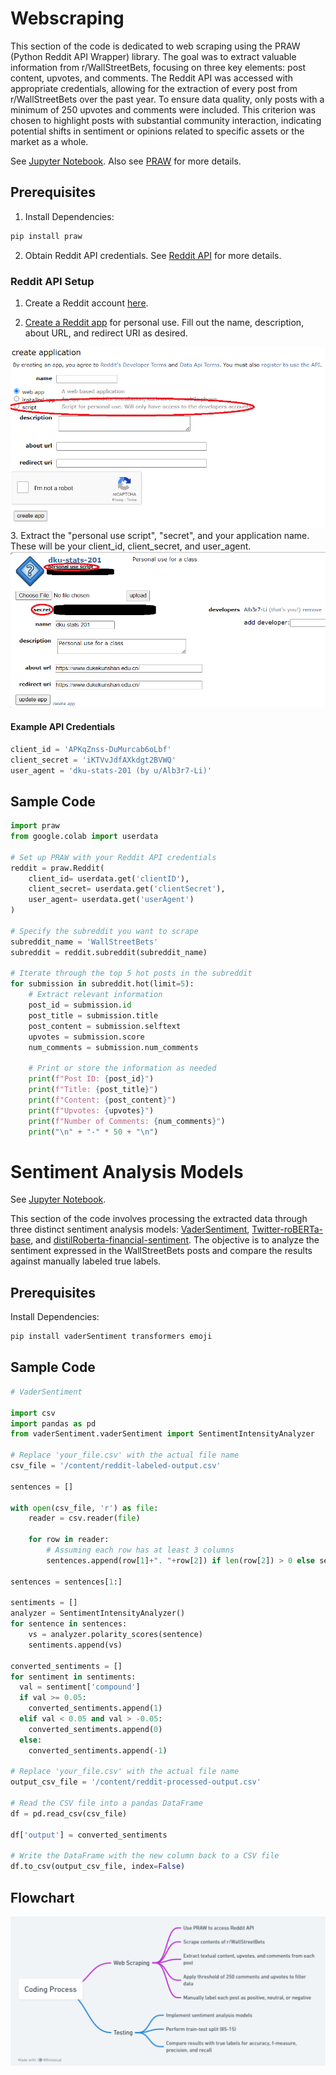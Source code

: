 # Webscraping

This section of the code is dedicated to web scraping using the PRAW (Python Reddit API Wrapper) library. The goal was to extract valuable information from r/WallStreetBets, focusing on three key elements: post content, upvotes, and comments. The Reddit API was accessed with appropriate credentials, allowing for the extraction of every post from r/WallStreetBets over the past year. To ensure data quality, only posts with a minimum of 250 upvotes and comments were included. This criterion was chosen to highlight posts with substantial community interaction, indicating potential shifts in sentiment or opinions related to specific assets or the market as a whole.

See [Jupyter Notebook](./query/data-query.ipynb). Also see [PRAW](https://praw.readthedocs.io/en/stable/) for more details.

## Prerequisites

1. Install Dependencies:
```python
pip install praw
```
2. Obtain Reddit API credentials. See [Reddit API](https://www.reddit.com/dev/api/) for more details.

### Reddit API Setup

1. Create a Reddit account [here](https://www.reddit.com/register/).

2. [Create a Reddit app](https://www.reddit.com/prefs/apps) for personal use. Fill out the name, description, about URL, and redirect URI as desired.

<img src="./reddit_api_step_1.png" width="600" height="auto" alt="Create Reddit App">
3. Extract the "personal use script", "secret", and your application name. These will be your client_id, client_secret, and user_agent.

<img src="./reddit_api_step_2.png" width="600" height="auto" alt="Obtain Reddit API credentials">

#### Example API Credentials
```python
client_id = 'APKqZnss-DuMurcab6oLbf'
client_secret = 'iKTVvJdfAXkdgt2BVWQ'
user_agent = 'dku-stats-201 (by u/Alb3r7-Li)'
```



## Sample Code

```python
import praw
from google.colab import userdata

# Set up PRAW with your Reddit API credentials
reddit = praw.Reddit(
    client_id= userdata.get('clientID'),
    client_secret= userdata.get('clientSecret'),
    user_agent= userdata.get('userAgent')
)

# Specify the subreddit you want to scrape
subreddit_name = 'WallStreetBets'
subreddit = reddit.subreddit(subreddit_name)

# Iterate through the top 5 hot posts in the subreddit
for submission in subreddit.hot(limit=5):
    # Extract relevant information
    post_id = submission.id
    post_title = submission.title
    post_content = submission.selftext
    upvotes = submission.score
    num_comments = submission.num_comments

    # Print or store the information as needed
    print(f"Post ID: {post_id}")
    print(f"Title: {post_title}")
    print(f"Content: {post_content}")
    print(f"Upvotes: {upvotes}")
    print(f"Number of Comments: {num_comments}")
    print("\n" + "-" * 50 + "\n")
```

# Sentiment Analysis Models

See [Jupyter Notebook](./processing/data-processing.ipynb).

This section of the code involves processing the extracted data through three distinct sentiment analysis models: [VaderSentiment](https://github.com/cjhutto/vaderSentiment#python-demo-and-code-examples), [Twitter-roBERTa-base](https://huggingface.co/cardiffnlp/twitter-roberta-base-sentiment-latest), and [distilRoberta-financial-sentiment](https://huggingface.co/mrm8488/distilroberta-finetuned-financial-news-sentiment-analysis). The objective is to analyze the sentiment expressed in the WallStreetBets posts and compare the results against manually labeled true labels.

## Prerequisites
Install Dependencies:
```python
pip install vaderSentiment transformers emoji
```

## Sample Code

```python
# VaderSentiment

import csv
import pandas as pd
from vaderSentiment.vaderSentiment import SentimentIntensityAnalyzer

# Replace 'your_file.csv' with the actual file name
csv_file = '/content/reddit-labeled-output.csv'

sentences = []

with open(csv_file, 'r') as file:
    reader = csv.reader(file)
    
    for row in reader:
        # Assuming each row has at least 3 columns
        sentences.append(row[1]+". "+row[2]) if len(row[2]) > 0 else sentences.append(row[1])  # Indexing starts from 0

sentences = sentences[1:]

sentiments = []
analyzer = SentimentIntensityAnalyzer()
for sentence in sentences:
    vs = analyzer.polarity_scores(sentence)
    sentiments.append(vs)

converted_sentiments = []
for sentiment in sentiments:
  val = sentiment['compound']
  if val >= 0.05:
    converted_sentiments.append(1)
  elif val < 0.05 and val > -0.05:
    converted_sentiments.append(0)
  else:
    converted_sentiments.append(-1)

# Replace 'your_file.csv' with the actual file name
output_csv_file = '/content/reddit-processed-output.csv'

# Read the CSV file into a pandas DataFrame
df = pd.read_csv(csv_file)

df['output'] = converted_sentiments

# Write the DataFrame with the new column back to a CSV file
df.to_csv(output_csv_file, index=False)
```

## Flowchart
![Coding Process](./coding-process.png)
